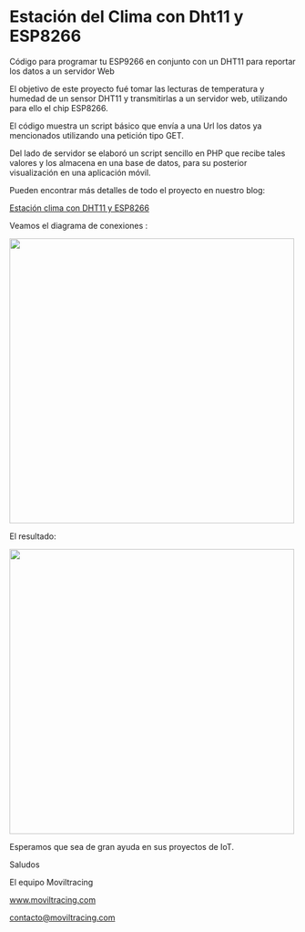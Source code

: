 # Estación del Clima con Dht11 y ESP8266
Código para programar tu ESP9266 en conjunto con un DHT11 para reportar los datos a un servidor Web

El objetivo de este proyecto fué tomar las lecturas de temperatura y humedad de un sensor DHT11 y transmitirlas a un servidor web, utilizando para ello el chip ESP8266.

El código muestra un script básico que envía a una Url los datos ya mencionados utilizando una petición tipo GET.

Del lado de servidor se elaboró un script sencillo en PHP que recibe tales valores y los almacena en una base de datos, para su posterior visualización en una aplicación móvil.

Pueden encontrar más detalles de todo el proyecto en nuestro blog:

[Estación clima con DHT11 y ESP8266](http://www.moviltracing.com/blog/estacion-del-clima-con-esp8266)

Veamos el diagrama de conexiones :

<img src="http://moviltracing.com/iot/images/esp8266_dht11_.png" width="500px" />

El resultado:

<img src="http://moviltracing.com/iot/images/20180309_210203.jpg" width="500px" />

Esperamos que sea de gran ayuda en sus proyectos de IoT.

Saludos

El equipo Moviltracing

www.moviltracing.com

contacto@moviltracing.com
